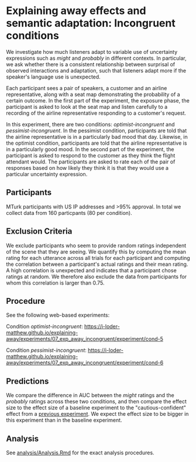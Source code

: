# Explaining away effects and semantic adaptation: Incongruent conditions

We investigate how much listeners adapt to variable use of uncertainty expressions  such as _might_ and _probably_ in different contexts. In particular, we ask whether there is a consistent relationship between surprisal of observed interactions and adaptation, such that listeners adapt more if the speaker's language use is unexpected.

Each participant sees a pair of speakers, a customer and an airline representative, along with a seat map demonstrating the probability of a certain outcome. In the first part of the experiment, the exposure phase, the participant is asked to look at the seat map and listen carefully to a recording of the airline representative responding to a customer's request.


In this experiment, there are two conditions: _optimist-incongruent_ and _pessimist-incongruent_.  In the pessimist condition, participants are told that the airline representative is in a particularly bad mood that day. Likewise, in the optimist condition,  participants are told that the airline representative is in a particularly good mood. In the second part of the experiment, the participant is asked to respond to the customer as they think the flight attendant would. The participants are asked to rate each of the pair of responses based on how likely they think it is that they would use a particular uncertainty expression.

## Participants

MTurk participants with US IP addresses and >95% approval. In total we collect data from 160 particpants (80 per condition).

## Exclusion Criteria

We exclude participants who seem to provide random ratings independent of the scene that they are seeing. We quantify this by computing the mean rating for each utterance across all trials for each participant and computing the correlation between a participant's actual ratings and their mean rating. A high correlation is unexpected and indicates that a participant chose ratings at random. We therefore also exclude the data from participants for whom this correlation is larger than 0.75.

## Procedure

See the following web-based experiments:

Condition _optimist-incongruent_:
https://i-loder-matthew.github.io/explaining-away/experiments/07_exp_away_incongruent/experiment/cond-5

Condition _pessimist-incongruent_:
https://i-loder-matthew.github.io/explaining-away/experiments/07_exp_away_incongruent/experiment/cond-6

## Predictions

We compare the difference in AUC between the _might_ ratings and the _probably_ ratings across these two conditions, and then compare the effect size to the 
effect size of a baseline experiment to the "cautious-confident" effect from a [previous experiment](../04_exp_away). We expect the effect size to be bigger
in this experiment than in the baseline experiment.

## Analysis

See [analysis/Analysis.Rmd](analysis/Analysis.Rmd) for the exact analysis procedures.


